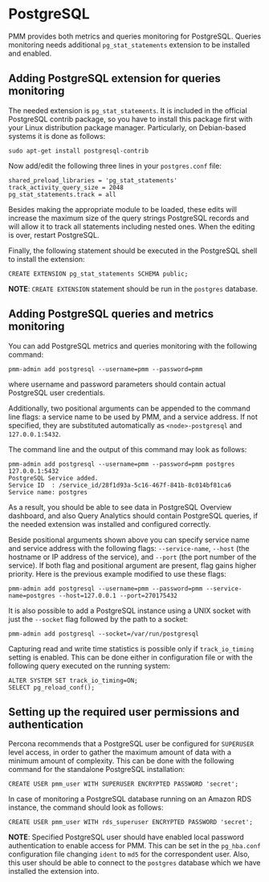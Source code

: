 # PostgreSQL

PMM provides both metrics and queries monitoring for PostgreSQL. Queries
monitoring needs additional `pg_stat_statements` extension to be installed
and enabled.

## Adding PostgreSQL extension for queries monitoring

The needed extension is `pg_stat_statements`. It is included in the official
PostgreSQL contrib package, so you have to install this package first with your
Linux distribution package manager. Particularly, on Debian-based systems it is
done as follows:

```
sudo apt-get install postgresql-contrib
```

Now add/edit the following three lines in your `postgres.conf` file:

```
shared_preload_libraries = 'pg_stat_statements'
track_activity_query_size = 2048
pg_stat_statements.track = all
```

Besides making the appropriate module to be loaded, these edits will increase
the maximum size of the query strings PostgreSQL records and will allow it to
track all statements including nested ones. When the editing is over, restart
PostgreSQL.

Finally, the following statement should be executed in the PostgreSQL shell to
install the extension:

```
CREATE EXTENSION pg_stat_statements SCHEMA public;
```

**NOTE**: `CREATE EXTENSION` statement should be run in the `postgres`
database.

## Adding PostgreSQL queries and metrics monitoring

You can add PostgreSQL metrics and queries monitoring with the following command:

```
pmm-admin add postgresql --username=pmm --password=pmm
```

where username and password parameters should contain actual PostgreSQL user
credentials.

Additionally, two positional arguments can be appended to the command line
flags: a service name to be used by PMM, and a service address. If not
specified, they are substituted automatically as `<node>-postgresql` and
`127.0.0.1:5432`.

The command line and the output of this command may look as follows:

```
pmm-admin add postgresql --username=pmm --password=pmm postgres 127.0.0.1:5432
PostgreSQL Service added.
Service ID  : /service_id/28f1d93a-5c16-467f-841b-8c014bf81ca6
Service name: postgres
```

As a result, you should be able to see data in PostgreSQL Overview dashboard,
and also Query Analytics should contain PostgreSQL queries, if the needed
extension was installed and configured correctly.

Beside positional arguments shown above you can specify service name and
service address with the following flags: `--service-name`, `--host` (the
hostname or IP address of the service), and `--port` (the port number of the
service). If both flag and positional argument are present, flag gains higher
priority. Here is the previous example modified to use these flags:

```
pmm-admin add postgresql --username=pmm --password=pmm --service-name=postgres --host=127.0.0.1 --port=270175432
```

It is also possible to add a PostgreSQL instance using a UNIX socket with just the `--socket` flag followed by the path to a socket:

```
pmm-admin add postgresql --socket=/var/run/postgresql
```

Capturing read and write time statistics is possible only if
`track_io_timing` setting is enabled. This can be done either in
configuration file or with the following query executed on the running
system:

```
ALTER SYSTEM SET track_io_timing=ON;
SELECT pg_reload_conf();
```

## Setting up the required user permissions and authentication

Percona recommends that a PostgreSQL user be configured for `SUPERUSER`
level access, in order to gather the maximum amount of data with a minimum
amount of complexity. This can be done with the following command for the
standalone PostgreSQL installation:

```
CREATE USER pmm_user WITH SUPERUSER ENCRYPTED PASSWORD 'secret';
```

In case of monitoring a PostgreSQL database running on an Amazon RDS instance, the command should look as follows:

```
CREATE USER pmm_user WITH rds_superuser ENCRYPTED PASSWORD 'secret';
```

**NOTE**: Specified PostgreSQL user should have enabled local password
authentication to enable access for PMM. This can be set in the
`pg_hba.conf` configuration file changing `ident` to `md5` for the
correspondent user. Also, this user should be able to connect to the
`postgres` database which we have installed the extension into.
